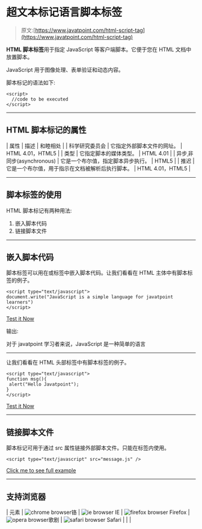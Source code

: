 # 超文本标记语言脚本标签

> 原文:[https://www.javatpoint.com/html-script-tag](https://www.javatpoint.com/html-script-tag)

**HTML 脚本标签**用于指定 JavaScript 等客户端脚本。它便于您在 HTML 文档中放置脚本。

JavaScript 用于图像处理、表单验证和动态内容。

脚本标记的语法如下:

```
<script>
  //code to be executed
</script>

```

* * *

## HTML 脚本标记的属性

| 属性 | 描述 | 和睦相处 |
| 科学研究委员会 | 它指定外部脚本文件的网址。 | HTML 4.01，HTML5 |
| 类型 | 它指定脚本的媒体类型。 | HTML 4.01 |
| 异步ˌ非同步(asynchronous) | 它是一个布尔值，指定脚本异步执行。 | HTML5 |
| 推迟 | 它是一个布尔值，用于指示在文档被解析后执行脚本。 | HTML 4.01，HTML5 |

* * *

## 脚本标签的使用

HTML 脚本标记有两种用法:

1.  嵌入脚本代码
2.  链接脚本文件

* * *

## 嵌入脚本代码

脚本标签可以用在或标签中嵌入脚本代码。让我们看看在 HTML 主体中有脚本标签的例子。

```
<script type="text/javascript">
document.write("JavaScript is a simple language for javatpoint learners")
</script>

```

[Test it Now](https://www.javatpoint.com/oprweb/test.jsp?filename=example1js)

输出:

对于 javatpoint 学习者来说，JavaScript 是一种简单的语言

* * *

让我们看看在 HTML 头部标签中有脚本标签的例子。

```
<script type="text/javascript">  
function msg(){  
 alert("Hello Javatpoint");  
}  
</script> 

```

[Test it Now](https://www.javatpoint.com/oprweb/test.jsp?filename=example3js)

* * *

## 链接脚本文件

脚本标记可用于通过 src 属性链接外部脚本文件。只能在标签内使用。

```
<script type="text/javascript" src="message.js" />

```

[Click me to see full example](external-javascript-file)

* * *

## 支持浏览器

| 元素 | ![chrome browser](../Images/4fbdc93dc2016c5049ed108e7318df19.png)铬 | ![ie browser](../Images/83dd23df1fe8373fd5bf054b2c1dd88b.png) IE | ![firefox browser](../Images/4f001fff393888a8a807ed29b28145d1.png) Firefox | ![opera browser](../Images/6cad4a592cc69a052056a0577b4aac65.png)歌剧 | ![safari browser](../Images/a0f6a9711a92203c5dc5c127fe9c9fca.png) Safari |
|  |
